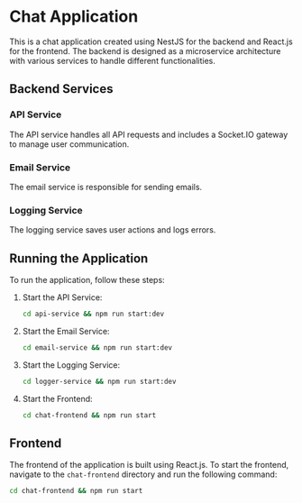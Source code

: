 # Chat Application

This is a chat application created using NestJS for the backend and React.js for the frontend. The backend is designed as a microservice architecture with various services to handle different functionalities.

## Backend Services

### API Service
The API service handles all API requests and includes a Socket.IO gateway to manage user communication.

### Email Service
The email service is responsible for sending emails.

### Logging Service
The logging service saves user actions and logs errors.

## Running the Application

To run the application, follow these steps:

1. Start the API Service:
    ```bash
    cd api-service && npm run start:dev
    ```

2. Start the Email Service:
    ```bash
    cd email-service && npm run start:dev
    ```

3. Start the Logging Service:
    ```bash
    cd logger-service && npm run start:dev
    ```

4. Start the Frontend:
    ```bash
    cd chat-frontend && npm run start
    ```

## Frontend

The frontend of the application is built using React.js. To start the frontend, navigate to the `chat-frontend` directory and run the following command:

```bash
cd chat-frontend && npm run start